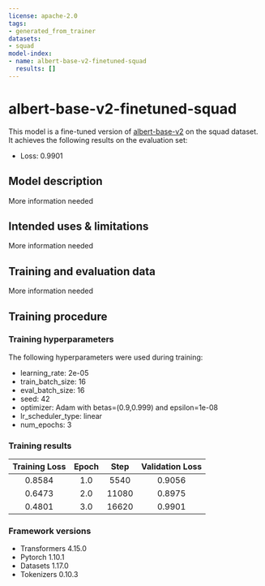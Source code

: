 ```yaml
---
license: apache-2.0
tags:
- generated_from_trainer
datasets:
- squad
model-index:
- name: albert-base-v2-finetuned-squad
  results: []
---
```


<!-- This model card has been generated automatically according to the information the Trainer had access to. You
should probably proofread and complete it, then remove this comment. -->

# albert-base-v2-finetuned-squad

This model is a fine-tuned version of [albert-base-v2](https://huggingface.co/albert-base-v2) on the squad dataset.
It achieves the following results on the evaluation set:
- Loss: 0.9901

## Model description

More information needed

## Intended uses & limitations

More information needed

## Training and evaluation data

More information needed

## Training procedure

### Training hyperparameters

The following hyperparameters were used during training:
- learning_rate: 2e-05
- train_batch_size: 16
- eval_batch_size: 16
- seed: 42
- optimizer: Adam with betas=(0.9,0.999) and epsilon=1e-08
- lr_scheduler_type: linear
- num_epochs: 3

### Training results

| Training Loss | Epoch | Step  | Validation Loss |
|:-------------:|:-----:|:-----:|:---------------:|
| 0.8584        | 1.0   | 5540  | 0.9056          |
| 0.6473        | 2.0   | 11080 | 0.8975          |
| 0.4801        | 3.0   | 16620 | 0.9901          |


### Framework versions

- Transformers 4.15.0
- Pytorch 1.10.1
- Datasets 1.17.0
- Tokenizers 0.10.3
